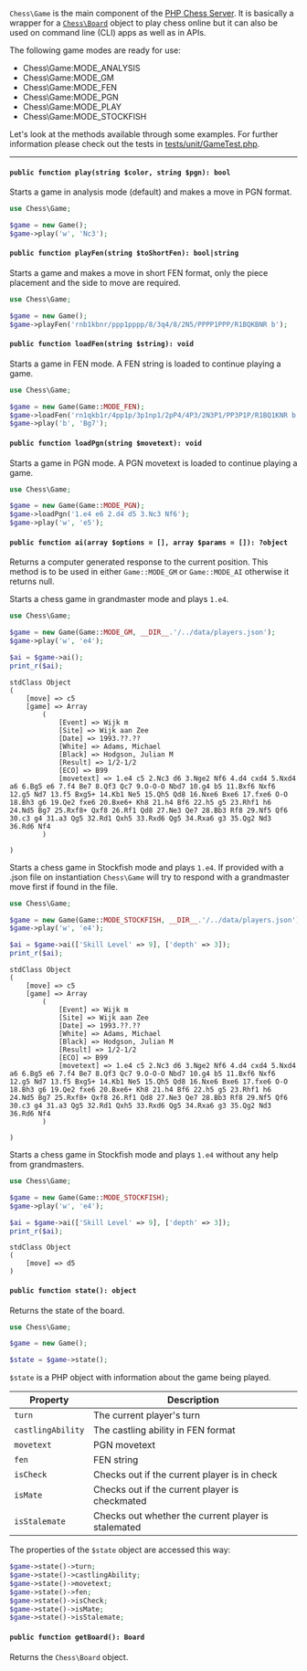 `Chess\Game` is the main component of the [PHP Chess Server](https://github.com/chesslablab/chess-server). It is basically a wrapper for a [`Chess\Board`](https://php-chess.readthedocs.io/en/latest/board/) object to play chess online but it can also be used on command line (CLI) apps as well as in APIs.

The following game modes are ready for use:

- Chess\Game:MODE_ANALYSIS
- Chess\Game:MODE_GM
- Chess\Game:MODE_FEN
- Chess\Game:MODE_PGN
- Chess\Game:MODE_PLAY
- Chess\Game:MODE_STOCKFISH

Let's look at the methods available through some examples. For further information please check out the tests in [tests/unit/GameTest.php](https://github.com/chesslablab/php-chess/blob/master/tests/unit/GameTest.php).

---

#### `public function play(string $color, string $pgn): bool`

Starts a game in analysis mode (default) and makes a move in PGN format.

```php
use Chess\Game;

$game = new Game();
$game->play('w', 'Nc3');
```

#### `public function playFen(string $toShortFen): bool|string`

Starts a game and makes a move in short FEN format, only the piece placement and the side to move are required.

```php
use Chess\Game;

$game = new Game();
$game->playFen('rnb1kbnr/ppp1pppp/8/3q4/8/2N5/PPPP1PPP/R1BQKBNR b');
```

#### `public function loadFen(string $string): void`

Starts a game in FEN mode. A FEN string is loaded to continue playing a game.

```php
use Chess\Game;

$game = new Game(Game::MODE_FEN);
$game->loadFen('rn1qkb1r/4pp1p/3p1np1/2pP4/4P3/2N3P1/PP3P1P/R1BQ1KNR b kq - 0 9');
$game->play('b', 'Bg7');
```

#### `public function loadPgn(string $movetext): void`

Starts a game in PGN mode. A PGN movetext is loaded to continue playing a game.

```php
use Chess\Game;

$game = new Game(Game::MODE_PGN);
$game->loadPgn('1.e4 e6 2.d4 d5 3.Nc3 Nf6');
$game->play('w', 'e5');
```

#### `public function ai(array $options = [], array $params = []): ?object`

Returns a computer generated response to the current position. This method is to be used in either `Game::MODE_GM` or `Game::MODE_AI` otherwise it returns null.

Starts a chess game in grandmaster mode and plays `1.e4`.

```php
use Chess\Game;

$game = new Game(Game::MODE_GM, __DIR__.'/../data/players.json');
$game->play('w', 'e4');

$ai = $game->ai();
print_r($ai);
```
```
stdClass Object
(
    [move] => c5
    [game] => Array
        (
            [Event] => Wijk m
            [Site] => Wijk aan Zee
            [Date] => 1993.??.??
            [White] => Adams, Michael
            [Black] => Hodgson, Julian M
            [Result] => 1/2-1/2
            [ECO] => B99
            [movetext] => 1.e4 c5 2.Nc3 d6 3.Nge2 Nf6 4.d4 cxd4 5.Nxd4 a6 6.Bg5 e6 7.f4 Be7 8.Qf3 Qc7 9.O-O-O Nbd7 10.g4 b5 11.Bxf6 Nxf6 12.g5 Nd7 13.f5 Bxg5+ 14.Kb1 Ne5 15.Qh5 Qd8 16.Nxe6 Bxe6 17.fxe6 O-O 18.Bh3 g6 19.Qe2 fxe6 20.Bxe6+ Kh8 21.h4 Bf6 22.h5 g5 23.Rhf1 h6 24.Nd5 Bg7 25.Rxf8+ Qxf8 26.Rf1 Qd8 27.Ne3 Qe7 28.Bb3 Rf8 29.Nf5 Qf6 30.c3 g4 31.a3 Qg5 32.Rd1 Qxh5 33.Rxd6 Qg5 34.Rxa6 g3 35.Qg2 Nd3 36.Rd6 Nf4
        )

)
```

Starts a chess game in Stockfish mode and plays `1.e4`. If provided with a .json file on instantiation `Chess\Game` will try to respond with a grandmaster move first if found in the file.

```php
use Chess\Game;

$game = new Game(Game::MODE_STOCKFISH, __DIR__.'/../data/players.json');
$game->play('w', 'e4');

$ai = $game->ai(['Skill Level' => 9], ['depth' => 3]);
print_r($ai);
```
```
stdClass Object
(
    [move] => c5
    [game] => Array
        (
            [Event] => Wijk m
            [Site] => Wijk aan Zee
            [Date] => 1993.??.??
            [White] => Adams, Michael
            [Black] => Hodgson, Julian M
            [Result] => 1/2-1/2
            [ECO] => B99
            [movetext] => 1.e4 c5 2.Nc3 d6 3.Nge2 Nf6 4.d4 cxd4 5.Nxd4 a6 6.Bg5 e6 7.f4 Be7 8.Qf3 Qc7 9.O-O-O Nbd7 10.g4 b5 11.Bxf6 Nxf6 12.g5 Nd7 13.f5 Bxg5+ 14.Kb1 Ne5 15.Qh5 Qd8 16.Nxe6 Bxe6 17.fxe6 O-O 18.Bh3 g6 19.Qe2 fxe6 20.Bxe6+ Kh8 21.h4 Bf6 22.h5 g5 23.Rhf1 h6 24.Nd5 Bg7 25.Rxf8+ Qxf8 26.Rf1 Qd8 27.Ne3 Qe7 28.Bb3 Rf8 29.Nf5 Qf6 30.c3 g4 31.a3 Qg5 32.Rd1 Qxh5 33.Rxd6 Qg5 34.Rxa6 g3 35.Qg2 Nd3 36.Rd6 Nf4
        )

)
```

Starts a chess game in Stockfish mode and plays `1.e4` without any help from grandmasters.

```php
use Chess\Game;

$game = new Game(Game::MODE_STOCKFISH);
$game->play('w', 'e4');

$ai = $game->ai(['Skill Level' => 9], ['depth' => 3]);
print_r($ai);
```
```
stdClass Object
(
    [move] => d5
)
```

#### `public function state(): object`

Returns the state of the board.

```php
use Chess\Game;

$game = new Game();

$state = $game->state();
```

`$state` is a PHP object with information about the game being played.

| Property          | Description                                         |
|-------------------|-----------------------------------------------------|
| `turn`            | The current player's turn                           |
| `castlingAbility` | The castling ability in FEN format                  |
| `movetext`        | PGN movetext                                        |
| `fen`             | FEN string                                          |
| `isCheck`         | Checks out if the current player is in check        |
| `isMate`          | Checks out if the current player is checkmated      |
| `isStalemate`     | Checks out whether the current player is stalemated |

The properties of the  `$state` object are accessed this way:

```php
$game->state()->turn;
$game->state()->castlingAbility;
$game->state()->movetext;
$game->state()->fen;
$game->state()->isCheck;
$game->state()->isMate;
$game->state()->isStalemate;
```

#### `public function getBoard(): Board`

Returns the `Chess\Board` object.
